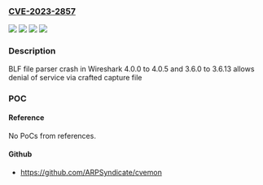 ### [CVE-2023-2857](https://cve.mitre.org/cgi-bin/cvename.cgi?name=CVE-2023-2857)
![](https://img.shields.io/static/v1?label=Product&message=Wireshark&color=blue)
![](https://img.shields.io/static/v1?label=Version&message=%3E%3D3.6.0%2C%20%3C3.6.14%20&color=brightgreen)
![](https://img.shields.io/static/v1?label=Version&message=%3E%3D4.0.0%2C%20%3C4.0.6%20&color=brightgreen)
![](https://img.shields.io/static/v1?label=Vulnerability&message=Buffer%20over-read%20in%20Wireshark&color=brightgreen)

### Description

BLF file parser crash in Wireshark 4.0.0 to 4.0.5 and 3.6.0 to 3.6.13 allows denial of service via crafted capture file

### POC

#### Reference
No PoCs from references.

#### Github
- https://github.com/ARPSyndicate/cvemon

